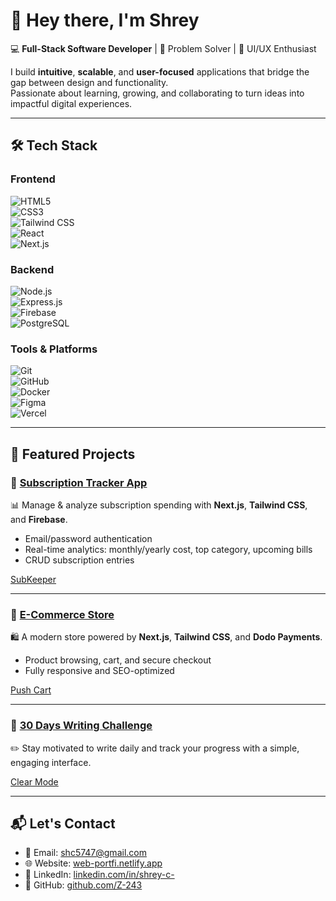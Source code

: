 # 👋 Hey there, I'm **Shrey**  

💻 **Full-Stack Software Developer** | 🚀 Problem Solver | 🎨 UI/UX Enthusiast  

I build **intuitive**, **scalable**, and **user-focused** applications that bridge the gap between design and functionality.  
Passionate about learning, growing, and collaborating to turn ideas into impactful digital experiences.  

---

## 🛠 Tech Stack  

### **Frontend**
![HTML5](https://img.shields.io/badge/HTML5-E34F26?style=for-the-badge&logo=html5&logoColor=white)  
![CSS3](https://img.shields.io/badge/CSS3-1572B6?style=for-the-badge&logo=css3&logoColor=white)  
![Tailwind CSS](https://img.shields.io/badge/Tailwind_CSS-38B2AC?style=for-the-badge&logo=tailwind-css&logoColor=white)  
![React](https://img.shields.io/badge/React-61DAFB?style=for-the-badge&logo=react&logoColor=black)  
![Next.js](https://img.shields.io/badge/Next.js-000000?style=for-the-badge&logo=next.js&logoColor=white)  

### **Backend**
![Node.js](https://img.shields.io/badge/Node.js-339933?style=for-the-badge&logo=node.js&logoColor=white)  
![Express.js](https://img.shields.io/badge/Express.js-000000?style=for-the-badge&logo=express&logoColor=white)  
![Firebase](https://img.shields.io/badge/Firebase-FFCA28?style=for-the-badge&logo=firebase&logoColor=black)  
![PostgreSQL](https://img.shields.io/badge/PostgreSQL-4169E1?style=for-the-badge&logo=postgresql&logoColor=white)  

### **Tools & Platforms**
![Git](https://img.shields.io/badge/Git-F05032?style=for-the-badge&logo=git&logoColor=white)  
![GitHub](https://img.shields.io/badge/GitHub-181717?style=for-the-badge&logo=github&logoColor=white)  
![Docker](https://img.shields.io/badge/Docker-2496ED?style=for-the-badge&logo=docker&logoColor=white)  
![Figma](https://img.shields.io/badge/Figma-F24E1E?style=for-the-badge&logo=figma&logoColor=white)  
![Vercel](https://img.shields.io/badge/Vercel-000000?style=for-the-badge&logo=vercel&logoColor=white)  

---

## 📌 Featured Projects  

### 🔹 [Subscription Tracker App](#)  
📊 Manage & analyze subscription spending with **Next.js**, **Tailwind CSS**, and **Firebase**.  
- Email/password authentication  
- Real-time analytics: monthly/yearly cost, top category, upcoming bills  
- CRUD subscription entries

[SubKeeper](https://sub-keeper.netlify.app/)

---

### 🔹 [E-Commerce Store](#)  
🛍 A modern store powered by **Next.js**, **Tailwind CSS**, and **Dodo Payments**.  
- Product browsing, cart, and secure checkout  
- Fully responsive and SEO-optimized  

[Push Cart](https://clear-mode.netlify.app/)

---

### 🔹 [30 Days Writing Challenge](#)  
✏️ Stay motivated to write daily and track your progress with a simple, engaging interface.  

[Clear Mode](https://clear-mode.netlify.app/)

---

## 📬 Let's Contact

- 📧 Email: [shc5747@gmail.com](mailto:shc5747@gmail.com)
- 🌐 Website: [web-portfi.netlify.app](https://web-portfi.netlify.app/)
- 💼 LinkedIn: [linkedin.com/in/shrey-c-](https://www.linkedin.com/in/shrey-c-/)
- 🐙 GitHub: [github.com/Z-243](https://github.com/Z-243)

